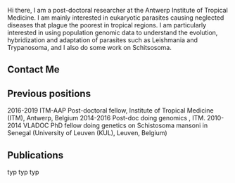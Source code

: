 
Hi there, I am a post-doctoral researcher at the Antwerp Institute of Tropical Medicine. I am mainly interested in eukaryotic parasites causing neglected diseases that plague the poorest in tropical regions. I am particularly interested in using population genomic data to understand the evolution, hybridization and adaptation of parasites such as Leishmania and Trypanosoma, and I also do some work on Schitsosoma.

## Contact Me


## Previous positions 
2016-2019	ITM-AAP Post-doctoral fellow, Institute of Tropical Medicine (ITM), Antwerp, Belgium
2014-2016	Post-doc doing genomics , ITM.
2010-2014	VLADOC PhD fellow doing genetics on Schistosoma mansoni in Senegal (University of Leuven (KUL), Leuven, Belgium)

## Publications

typ typ typ
